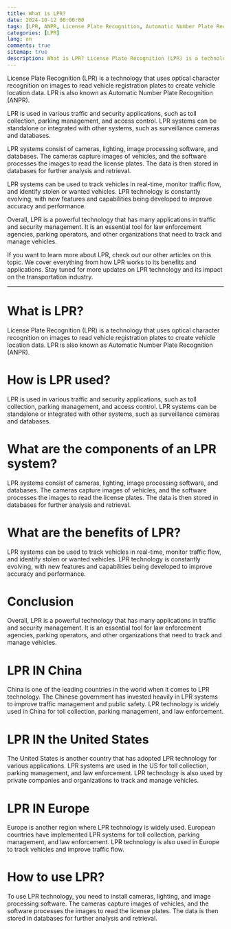 ```yaml
---
title: What is LPR?
date: 2024-10-12 00:00:00
tags: [LPR, ANPR, License Plate Recognition, Automatic Number Plate Recognition]
categories: [LPR]
lang: en
comments: true
sitemap: true
description: What is LPR? License Plate Recognition (LPR) is a technology that uses optical character recognition on images to read vehicle registration plates to create vehicle location data.
---
```


License Plate Recognition (LPR) is a technology that uses optical character recognition on images to read vehicle registration plates to create vehicle location data. LPR is also known as Automatic Number Plate Recognition (ANPR).

LPR is used in various traffic and security applications, such as toll collection, parking management, and access control. LPR systems can be standalone or integrated with other systems, such as surveillance cameras and databases.

LPR systems consist of cameras, lighting, image processing software, and databases. The cameras capture images of vehicles, and the software processes the images to read the license plates. The data is then stored in databases for further analysis and retrieval.

LPR systems can be used to track vehicles in real-time, monitor traffic flow, and identify stolen or wanted vehicles. LPR technology is constantly evolving, with new features and capabilities being developed to improve accuracy and performance.

Overall, LPR is a powerful technology that has many applications in traffic and security management. It is an essential tool for law enforcement agencies, parking operators, and other organizations that need to track and manage vehicles.

If you want to learn more about LPR, check out our other articles on this topic. We cover everything from how LPR works to its benefits and applications. Stay tuned for more updates on LPR technology and its impact on the transportation industry.

---

# What is LPR?

License Plate Recognition (LPR) is a technology that uses optical character recognition on images to read vehicle registration plates to create vehicle location data. LPR is also known as Automatic Number Plate Recognition (ANPR).

# How is LPR used?

LPR is used in various traffic and security applications, such as toll collection, parking management, and access control. LPR systems can be standalone or integrated with other systems, such as surveillance cameras and databases.

# What are the components of an LPR system?

LPR systems consist of cameras, lighting, image processing software, and databases. The cameras capture images of vehicles, and the software processes the images to read the license plates. The data is then stored in databases for further analysis and retrieval.

# What are the benefits of LPR?

LPR systems can be used to track vehicles in real-time, monitor traffic flow, and identify stolen or wanted vehicles. LPR technology is constantly evolving, with new features and capabilities being developed to improve accuracy and performance.

# Conclusion

Overall, LPR is a powerful technology that has many applications in traffic and security management. It is an essential tool for law enforcement agencies, parking operators, and other organizations that need to track and manage vehicles.

# LPR IN China

China is one of the leading countries in the world when it comes to LPR technology. The Chinese government has invested heavily in LPR systems to improve traffic management and public safety. LPR technology is widely used in China for toll collection, parking management, and law enforcement.

# LPR IN the United States

The United States is another country that has adopted LPR technology for various applications. LPR systems are used in the US for toll collection, parking management, and law enforcement. LPR technology is also used by private companies and organizations to track and manage vehicles.

# LPR IN Europe

Europe is another region where LPR technology is widely used. European countries have implemented LPR systems for toll collection, parking management, and law enforcement. LPR technology is also used in Europe to track vehicles and improve traffic flow.

# How to use LPR?

To use LPR technology, you need to install cameras, lighting, and image processing software. The cameras capture images of vehicles, and the software processes the images to read the license plates. The data is then stored in databases for further analysis and retrieval.

